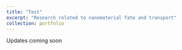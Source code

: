 ```yaml
---
title: "Test"
excerpt: "Research related to nanomaterial fate and transport"
collection: portfolio
---
```


Updates coming soon
